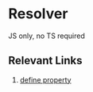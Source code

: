 # Resolver

JS only, no TS required

## Relevant Links

 1. [define property](https://developer.mozilla.org/en-US/docs/Web/JavaScript/Reference/Global_Objects/Object/defineProperty)
